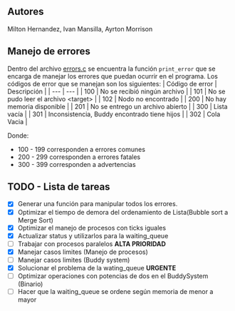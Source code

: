 ## Autores
Milton Hernandez, Ivan Mansilla, Ayrton Morrison

## Manejo de errores
Dentro del archivo [errors.c](src/errors.c) se encuentra la función `print_error` que se encarga de manejar los errores que puedan ocurrir en el programa. Los códigos de error que se manejan son los siguientes:
| Código de error | Descripción |
| --- | --- |
| 100 | No se recibió ningún archivo |
| 101 | No se pudo leer el archivo \<target\> |
| 102 | Nodo <target> no encontrado |
| 200 | No hay memoria disponible |
| 201 | No se entrego un archivo abierto |
| 300 | Lista vacía |
| 301 | Inconsistencia, Buddy encontrado tiene hijos |
| 302 | Cola Vacia |

Donde:
- 100 - 199 corresponden a errores comunes
- 200 - 299 corresponden a errores fatales
- 300 - 399 corresponden a advertencias

## TODO - Lista de tareas
- [X] Generar una función para manipular todos los errores.
- [X] Optimizar el tiempo de demora del ordenamiento de Lista(Bubble sort a Merge Sort)
- [X] Optimizar el manejo de procesos con ticks iguales
- [X] Actualizar status y utilizarlos para la waiting_queue
- [ ] Trabajar con procesos paralelos **ALTA PRIORIDAD**
- [X] Manejar casos limites (Manejo de procesos)
- [ ] Manejar casos limites (Buddy system)
- [X] Solucionar el problema de la wating_queue **URGENTE**
- [ ] Optimizar operaciones con potencias de dos en el BuddySystem (Binario)
- [ ] Hacer que la waiting_queue se ordene según memoria de menor a mayor